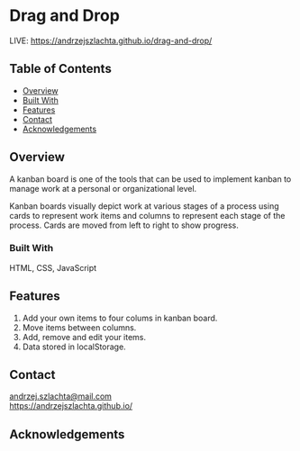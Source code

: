 # Drag and Drop
LIVE: https://andrzejszlachta.github.io/drag-and-drop/

## Table of Contents

- [Overview](#overview)
- [Built With](#built-with)
- [Features](#features)
- [Contact](#contact)
- [Acknowledgements](#acknowledgements)

## Overview

A kanban board is one of the tools that can be used to implement kanban to manage work at a personal or organizational level.  

Kanban boards visually depict work at various stages of a process using cards to represent work items and columns to represent each stage of the process. Cards are moved from left to right to show progress.

### Built With

HTML, CSS, JavaScript

## Features

1. Add your own items to four colums in kanban board.
2. Move items between columns.
3. Add, remove and edit your items.
4. Data stored in localStorage.

## Contact

andrzej.szlachta@mail.com  
https://andrzejszlachta.github.io/  

## Acknowledgements

